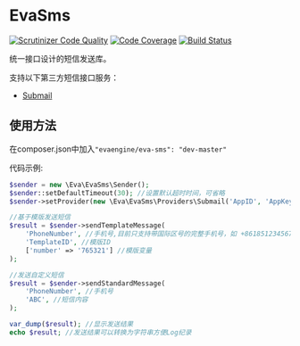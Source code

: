 # EvaSms

[![Scrutinizer Code Quality](https://scrutinizer-ci.com/g/EvaEngine/EvaSms/badges/quality-score.png?b=master)](https://scrutinizer-ci.com/g/EvaEngine/EvaSms/?branch=master)
[![Code Coverage](https://scrutinizer-ci.com/g/EvaEngine/EvaSms/badges/coverage.png?b=master)](https://scrutinizer-ci.com/g/EvaEngine/EvaSms/?branch=master)
[![Build Status](https://api.travis-ci.org/EvaEngine/EvaSms.svg)](https://api.travis-ci.org/EvaEngine/EvaSms.svg)

统一接口设计的短信发送库。

支持以下第三方短信接口服务：

- [Submail](http://submail.cn/)


## 使用方法

在composer.json中加入`"evaengine/eva-sms": "dev-master"`


代码示例:

``` php
$sender = new \Eva\EvaSms\Sender();
$sender::setDefaultTimeout(30); //设置默认超时时间，可省略
$sender->setProvider(new \Eva\EvaSms\Providers\Submail('AppID', 'AppKey'));

//基于模版发送短信
$result = $sender->sendTemplateMessage(
    'PhoneNumber', //手机号,目前只支持带国际区号的完整手机号，如 +8618512345678
    'TemplateID', //模版ID
    ['number' => '765321'] //模版变量
);

//发送自定义短信
$result = $sender->sendStandardMessage(
    'PhoneNumber', //手机号
    'ABC', //短信内容
);

var_dump($result); //显示发送结果
echo $result; //发送结果可以转换为字符串方便Log纪录
```
